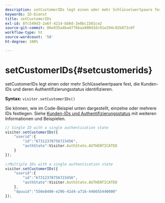 ```yaml
---
description: setCustomerIDs legt einen oder mehr Schlüsselwertpaare fest, die Kunden-IDs und deren Authentifizierungsstatus identifizieren.
keywords: ID-Dienst
title: setCustomerIDs
exl-id: 8fc549d3-2a6f-4214-bb0d-3e0bc1501ce2
source-git-commit: 06e935a4ba4776baa900d3dc91e294c92b873c0f
workflow-type: ht
source-wordcount: '58'
ht-degree: 100%

---
```


# setCustomerIDs{#setcustomerids}

setCustomerIDs legt einen oder mehr Schlüsselwertpaare fest, die Kunden-IDs und deren Authentifizierungsstatus identifizieren.

**Syntax:** `visitor.setCustomerIDs()`

Sie können, wie im Code-Beispiel unten dargestellt, einzelne oder mehrere IDs festlegen. Siehe [Kunden-IDs und Authentifizierungsstatus](../../reference/authenticated-state.md) mit weiteren Informationen und Beispielen.

```js
// Single ID with a single authentication state 
visitor.setCustomerIDs({ 
    "userid":{ 
        "id":"67312378756723456", 
        "authState":Visitor.AuthState.AUTHENTICATED 
    } 
}); 
 
//Multiple IDs with a single authentication state 
visitor.setCustomerIDs({ 
    "userid":{ 
        "id":"67312378756723456", 
        "authState":Visitor.AuthState.AUTHENTICATED 
    }, 
    "dpuuid":"550e8400-e29b-41d4-a716-446655440000" 
});
```
